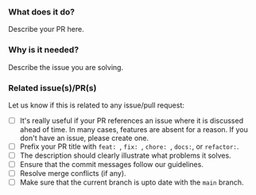 <!--
Hello 👋 Thank you for submitting a pull request.

To help us merge your PR, make sure to follow the instructions below:

- Create or update the documentation. (Should be made against the `main` branch)
- Create or update the tests.
- Refer to the issue you are closing in the PR description - fix #issue
- Specify if the PR is in WIP (work in progress) state or ready to be merged

Please ensure you read through the Contributing Guide: 
https://github.com/strapi/documentation/blob/main/CONTRIBUTING.md
-->

### What does it do?

Describe your PR here.

### Why is it needed?

Describe the issue you are solving.

### Related issue(s)/PR(s)

Let us know if this is related to any issue/pull request:
- [ ] It's really useful if your PR references an issue where it is discussed ahead of time. In many cases, features are absent for a reason. If you don't have an issue, please create one.
- [ ] Prefix your PR title with `feat: `, `fix: `, `chore: `, `docs:`, or `refactor:`.
- [ ] The description should clearly illustrate what problems it solves.
- [ ] Ensure that the commit messages follow our guidelines.
- [ ] Resolve merge conflicts (if any).
- [ ] Make sure that the current branch is upto date with the `main` branch.
